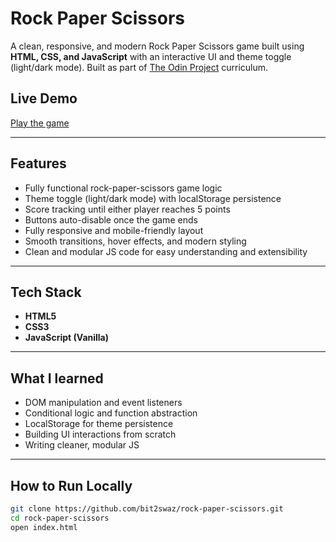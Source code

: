 # Rock Paper Scissors

A clean, responsive, and modern Rock Paper Scissors game built using **HTML, CSS, and JavaScript** with an interactive UI and theme toggle (light/dark mode). Built as part of [The Odin Project](https://www.theodinproject.com) curriculum.

## Live Demo
[Play the game](https://bit2swaz.github.io/rock-paper-scissors/)

---

## Features
- Fully functional rock-paper-scissors game logic
- Theme toggle (light/dark mode) with localStorage persistence
- Score tracking until either player reaches 5 points
- Buttons auto-disable once the game ends
- Fully responsive and mobile-friendly layout
- Smooth transitions, hover effects, and modern styling
- Clean and modular JS code for easy understanding and extensibility

---

## Tech Stack
- **HTML5**
- **CSS3**
- **JavaScript (Vanilla)**

---

## What I learned
- DOM manipulation and event listeners
- Conditional logic and function abstraction
- LocalStorage for theme persistence
- Building UI interactions from scratch
- Writing cleaner, modular JS

---

## How to Run Locally
```bash
git clone https://github.com/bit2swaz/rock-paper-scissors.git
cd rock-paper-scissors
open index.html